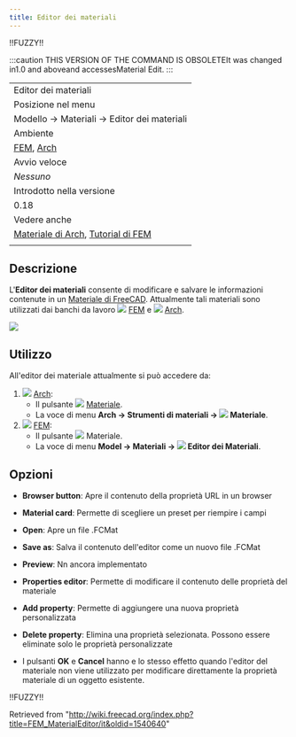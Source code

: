 ```yaml
---
title: Editor dei materiali
---
```

!!FUZZY!!

:::caution
THIS VERSION OF THE COMMAND IS OBSOLETEIt was changed in1.0 and aboveand accessesMaterial Edit.
:::

|  |
| --- |
| Editor dei materiali |
| Posizione nel menu |
| Modello → Materiali → Editor dei materiali |
| Ambiente |
| [FEM](/FEM_Workbench/it "FEM Workbench/it"), [Arch](/Arch_Workbench/it "Arch Workbench/it") |
| Avvio veloce |
| *Nessuno* |
| Introdotto nella versione |
| 0.18 |
| Vedere anche |
| [Materiale di Arch](/Arch_SetMaterial/it "Arch SetMaterial/it"), [Tutorial di FEM](/FEM_tutorial/it "FEM tutorial/it") |
|  |

## Descrizione

L'**Editor dei materiali** consente di modificare e salvare le informazioni contenute in un [Materiale di FreeCAD](/index.php?title=Material/it&action=edit&redlink=1 "Material/it (page does not exist)"). Attualmente tali materiali sono utilizzati dai banchi da lavoro ![](/images/Workbench_FEM.svg) [FEM](/FEM_Workbench/it "FEM Workbench/it") e ![](/images/Workbench_Arch.svg) [Arch](/Arch_Workbench/it "Arch Workbench/it").

![](/images/Material_editor.png)

## Utilizzo

All'editor dei materiale attualmente si può accedere da:

1. ![](/images/Workbench_Arch.svg) [Arch](/Arch_Workbench/it "Arch Workbench/it"):
   * Il pulsante ![](/images/Arch_SetMaterial.svg) [Materiale](/Arch_SetMaterial/it "Arch SetMaterial/it").
   * La voce di menu **Arch → Strumenti di materiali → ![](/images/Arch_SetMaterial.svg) Materiale**.
2. ![](/images/Workbench_FEM.svg) [FEM](/FEM_Workbench/it "FEM Workbench/it"):
   * Il pulsante ![](/images/FEM_MaterialEditor.svg) Materiale.
   * La voce di menu **Model → Materiali → ![](/images/FEM_MaterialEditor.svg) Editor dei Materiali**.

## Opzioni

* **Browser button**: Apre il contenuto della proprietà URL in un browser
* **Material card**: Permette di scegliere un preset per riempire i campi
* **Open**: Apre un file .FCMat
* **Save as**: Salva il contenuto dell'editor come un nuovo file .FCMat
* **Preview**: Nn ancora implementato
* **Properties editor**: Permette di modificare il contenuto delle proprietà del materiale
* **Add property**: Permette di aggiungere una nuova proprietà personalizzata
* **Delete property**: Elimina una proprietà selezionata. Possono essere eliminate solo le proprietà personalizzate

* I pulsanti **OK** e **Cancel** hanno e lo stesso effetto quando l'editor del materiale non viene utilizzato per modificare direttamente la proprietà materiale di un oggetto esistente.

!!FUZZY!!

Retrieved from "<http://wiki.freecad.org/index.php?title=FEM_MaterialEditor/it&oldid=1540640>"